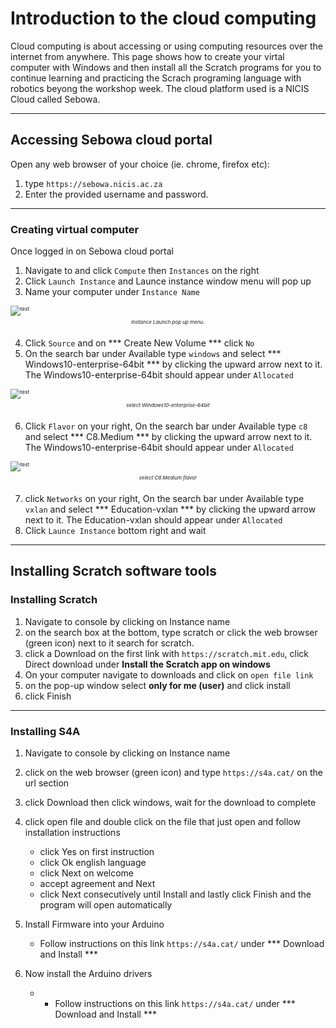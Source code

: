 # Introduction to the cloud computing

Cloud computing is about accessing or using computing resources over the internet from anywhere. This page shows how to create your virtal computer with Windows and then install all the Scratch programs for you to continue learning and practicing the Scrach programing language with robotics beyong the workshop week. The cloud platform used is a NICIS Cloud called Sebowa.  

---

## Accessing Sebowa cloud portal

Open any web browser of your choice (ie. chrome, firefox etc):
1. type `https://sebowa.nicis.ac.za` 
2. Enter the provided username and password.

---

 ### Creating virtual computer 

Once logged in on Sebowa cloud portal
1. Navigate to and click `Compute` then `Instances` on the right 
2. Click `Launch Instance` and Launce instance window menu will pop up
3. Name your computer under `Instance Name` 

<span id="fig1" class="img_container center" style="font-size:8px;margin-bottom:20px; display: block;">
    <img alt="test" src="./resources/launchpopup.png" style="display:block; margin-left: auto; margin-right: auto;" title="caption" />
    <span class="img_caption" style="display: block; text-align: center;margin-top:5px;"><i> Instance Launch pop up menu.</i></span>
</span>

4. Click `Source` and on *** Create New Volume *** click `No`
5. On the search bar under Available type `windows` and select *** Windows10-enterprise-64bit ***  by clicking the upward arrow next to it. The Windows10-enterprise-64bit should appear under `Allocated` 

<span id="fig1" class="img_container center" style="font-size:8px;margin-bottom:20px; display: block;">
    <img alt="test" src="./resources/windowsimage.png" style="display:block; margin-left: auto; margin-right: auto;" title="caption" />
    <span class="img_caption" style="display: block; text-align: center;margin-top:5px;"><i> select Windows10-enterprise-64bit  </i></span>
</span>

6. Click `Flavor` on your right, On the search bar under Available type `c8` and select *** C8.Medium ***  by clicking the upward arrow next to it. The Windows10-enterprise-64bit should appear under `Allocated` 

<span id="fig1" class="img_container center" style="font-size:8px;margin-bottom:20px; display: block;">
    <img alt="test" src="./resources/flavor.png" style="display:block; margin-left: auto; margin-right: auto;" title="caption" />
    <span class="img_caption" style="display: block; text-align: center;margin-top:5px;"><i> select C8.Medium flavor  </i></span>
</span>

7. click `Networks` on your right, On the search bar under Available type `vxlan` and select *** Education-vxlan ***  by clicking the upward arrow next to it. The Education-vxlan should appear under `Allocated`
8. Click `Launce Instance` bottom right and wait 

---

## Installing Scratch software tools

### Installing Scratch 
1. Navigate to console by clicking on Instance name 
2. on the search box at the bottom, type scratch or click the web  browser (green icon) next to it search for scratch. 
3. click a Download on the first link with `https://scratch.mit.edu`, click Direct download under **Install the Scratch app on windows**   
4. On your computer navigate to downloads and click on `open file link`
5. on the pop-up window select **only for me (user)** and click install
6. click Finish

---


### Installing S4A 

1. Navigate to console by clicking on Instance name 
2. click on the web  browser (green icon) and type `https://s4a.cat/` on the url section 
3. click Download then click windows, wait for the download to complete
4. click open file and double click on the file that just open and follow installation instructions 
    - click Yes on first instruction
    - click Ok english language 
    - click Next on welcome 
    - accept agreement and Next 
    - click Next consecutively until  Install and lastly click Finish and the program will open automatically 

6. Install Firmware into your Arduino 
    - Follow instructions on this link `https://s4a.cat/` under *** Download and Install ***

7. Now install the Arduino drivers
    -   - Follow instructions on this link `https://s4a.cat/` under *** Download and Install *** 


